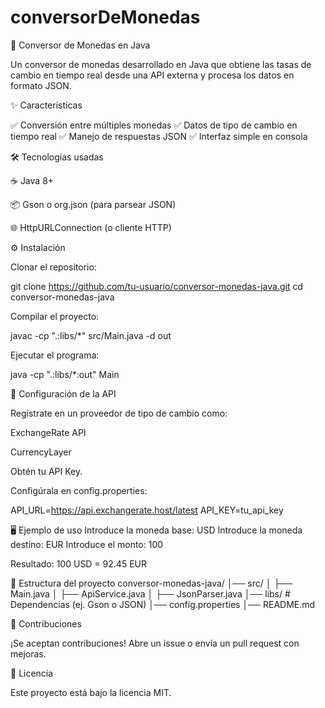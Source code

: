 # conversorDeMonedas
💱 Conversor de Monedas en Java

Un conversor de monedas desarrollado en Java que obtiene las tasas de cambio en tiempo real desde una API externa y procesa los datos en formato JSON.

✨ Características

✅ Conversión entre múltiples monedas
✅ Datos de tipo de cambio en tiempo real
✅ Manejo de respuestas JSON
✅ Interfaz simple en consola

🛠️ Tecnologías usadas

☕ Java 8+

📦 Gson o org.json (para parsear JSON)

🌐 HttpURLConnection (o cliente HTTP)

⚙️ Instalación

Clonar el repositorio:

git clone https://github.com/tu-usuario/conversor-monedas-java.git
cd conversor-monedas-java


Compilar el proyecto:

javac -cp ".:libs/*" src/Main.java -d out


Ejecutar el programa:

java -cp ".:libs/*:out" Main

🔑 Configuración de la API

Regístrate en un proveedor de tipo de cambio como:

ExchangeRate API

CurrencyLayer

Obtén tu API Key.

Configúrala en config.properties:

API_URL=https://api.exchangerate.host/latest
API_KEY=tu_api_key

🖥️ Ejemplo de uso
Introduce la moneda base: USD
Introduce la moneda destino: EUR
Introduce el monto: 100

Resultado: 100 USD = 92.45 EUR

📂 Estructura del proyecto
conversor-monedas-java/
│── src/
│   ├── Main.java
│   ├── ApiService.java
│   ├── JsonParser.java
│── libs/              # Dependencias (ej. Gson o JSON)
│── config.properties
│── README.md

🤝 Contribuciones

¡Se aceptan contribuciones! Abre un issue o envía un pull request con mejoras.

📜 Licencia

Este proyecto está bajo la licencia MIT.
